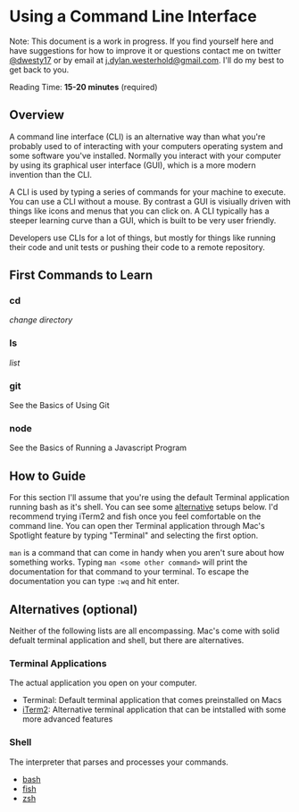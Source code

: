 # Using a Command Line Interface

Note: This document is a work in progress. If you find yourself here and have suggestions for how to improve it or questions contact me on twitter [@dwesty17](https://twitter.com/dwesty17) or by email at j.dylan.westerhold@gmail.com. I'll do my best to get back to you.

Reading Time: **15-20 minutes** (required)

## Overview

A command line interface (CLI) is an alternative way than what you're probably used to of interacting with your computers operating system and some software you've installed. Normally you interact with your computer by using its graphical user interface (GUI), which is a more modern invention than the CLI.

A CLI is used by typing a series of commands for your machine to execute. You can use a CLI without a mouse. By contrast a GUI is visiually driven with things like icons and menus that you can click on. A CLI typically has a steeper learning curve than a GUI, which is built to be very user friendly.

Developers use CLIs for a lot of things, but mostly for things like running their code and unit tests or pushing their code to a remote repository.

## First Commands to Learn

### cd

_change directory_

### ls

_list_

### git

See the Basics of Using Git

### node

See the Basics of Running a Javascript Program

## How to Guide

For this section I'll assume that you're using the default Terminal application running bash as it's shell. You can see some [alternative](#Alternatives) setups below. I'd recommend trying iTerm2 and fish once you feel comfortable on the command line. You can open ther Terminal application through Mac's Spotlight feature by typing "Terminal" and selecting the first option.

`man` is a command that can come in handy when you aren't sure about how something works. Typing `man <some other command>` will print the documentation for that command to your terminal. To escape the documentation you can type `:wq` and hit enter.

## Alternatives (optional)

Neither of the following lists are all encompassing. Mac's come with solid defualt terminal application and shell, but there are alternatives.

### Terminal Applications

The actual application you open on your computer.

* Terminal: Default terminal application that comes preinstalled on Macs 
* [iTerm2](https://www.iterm2.com/): Alternative terminal application that can be intstalled with some more advanced features

### Shell

The interpreter that parses and processes your commands.

* [bash](https://www.gnu.org/software/bash/)
* [fish](https://fishshell.com/)
* [zsh](http://ohmyz.sh/)
